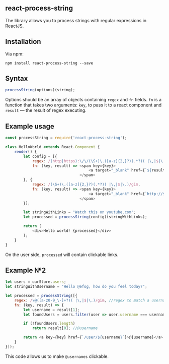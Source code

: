 react-process-string
-----
The library allows you to process strings with regular expressions in ReactJS.

Installation
---
Via npm:
```
npm install react-process-string --save
```

Syntax
---
```javascript
processString(options)(string);
```

Options should be an array of objects containing `regex` and `fn` fields.
`fn` is a function that takes two arguments: `key`, to pass it to a react component and `result` — the result of regex executing.

Example usage
---
```javascript
const processString = require('react-process-string');

class HelloWorld extends React.Component {
    render() {
        let config = [{
            regex: /(http|https):\/\/(\S+)\.([a-z]{2,}?)(.*?)( |\,|$|\.)/gim,
            fn: (key, result) => <span key={key}>
                                     <a target="_blank" href={`${result[1]}://${result[2]}.${result[3]}${result[4]}`}>{result[2]}.{result[3]}{result[4]}</a>{result[5]}
                                 </span>
        }, {
            regex: /(\S+)\.([a-z]{2,}?)(.*?)( |\,|$|\.)/gim,
            fn: (key, result) => <span key={key}>
                                     <a target="_blank" href={`http://${result[1]}.${result[2]}${result[3]}`}>{result[1]}.{result[2]}{result[3]}</a>{result[4]}
                                 </span>
        }];

        let stringWithLinks = "Watch this on youtube.com";
        let processed = processString(config)(stringWithLinks);

        return (
            <div>Hello world! {processed}</div>
        );
    }
}
```
On the user side, `processed` will contain clickable links.

Example №2
---
```javascript
let users = ourStore.users;
let stringWithUsername = "Hello @efog, how do you feel today?";

let processed = processString([{
    regex: /\@([a-z0-9_\-]+?)( |\,|$|\.)/gim, //regex to match a username
    fn: (key, result) => {
        let username = result[1];
        let foundUsers = users.filter(user => user.username === username);

        if (!foundUsers.length)
            return result[0]; //@username

        return <a key={key} href={`/user/${username}`}>@{username}</a>;
    }
}]);
```
This code allows us to make `@usernames` clickable.
